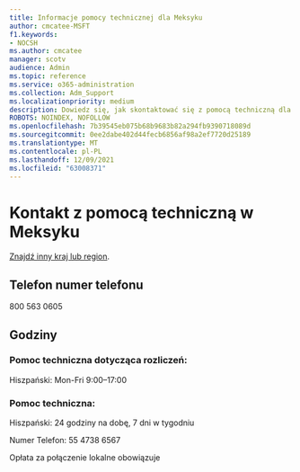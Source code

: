 ```yaml
---
title: Informacje pomocy technicznej dla Meksyku
author: cmcatee-MSFT
f1.keywords:
- NOCSH
ms.author: cmcatee
manager: scotv
audience: Admin
ms.topic: reference
ms.service: o365-administration
ms.collection: Adm_Support
ms.localizationpriority: medium
description: Dowiedz się, jak skontaktować się z pomocą techniczną dla swojego kraju lub regionu.
ROBOTS: NOINDEX, NOFOLLOW
ms.openlocfilehash: 7b39545eb075b68b9683b82a294fb9390718089d
ms.sourcegitcommit: 0ee2dabe402d44fecb6856af98a2ef7720d25189
ms.translationtype: MT
ms.contentlocale: pl-PL
ms.lasthandoff: 12/09/2021
ms.locfileid: "63008371"
---
```

# <a name="contact-support-for-mexico"></a>Kontakt z pomocą techniczną w Meksyku

[Znajdź inny kraj lub region](../get-help-support.md).

## <a name="phone-number"></a>Telefon numer telefonu

800 563 0605

## <a name="hours"></a>Godziny

### <a name="billing-support"></a>Pomoc techniczna dotycząca rozliczeń:

Hiszpański: Mon-Fri 9:00–17:00

### <a name="technical-support"></a>Pomoc techniczna:

Hiszpański: 24 godziny na dobę, 7 dni w tygodniu

Numer Telefon: 55 4738 6567

Opłata za połączenie lokalne obowiązuje